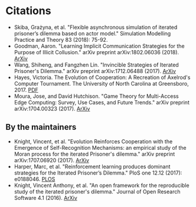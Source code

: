 # Citations

* Skiba, Grażyna, et al. "Flexible asynchronous simulation of iterated prisoner’s dilemma based on actor model." Simulation Modelling Practice and Theory 83 (2018): 75-92.
* Goodman, Aaron. "Learning Implicit Communication Strategies for the Purpose of Illicit Collusion." arXiv preprint arXiv:1802.06036 (2018). [ArXiv](https://arxiv.org/abs/1802.06036)
* Wang, Shiheng, and Fangzhen Lin. "Invincible Strategies of Iterated Prisoner's Dilemma." arXiv preprint arXiv:1712.06488 (2017). [ArXiv](https://arxiv.org/abs/1712.06488)
* Hayes, Victoria. The Evolution of Cooperation: A Recreation of Axelrod's Computer Tournament. The University of North Carolina at Greensboro, 2017. [PDF](http://libres.uncg.edu/ir/uncg/f/Hayes_uncg_0154M_12243.pdf)
* Moura, Jose, and David Hutchison. "Game Theory for Multi-Access Edge Computing: Survey, Use Cases, and Future Trends." arXiv preprint arXiv:1704.00323 (2017). [ArXiv](https://arxiv.org/abs/1704.00323)

## By the maintainers


* Knight, Vincent, et al. "Evolution Reinforces Cooperation with the Emergence of Self-Recognition Mechanisms: an empirical study of the Moran process for the iterated Prisoner's dilemma." arXiv preprint arXiv:1707.06920 (2017). [ArXiv](https://arxiv.org/abs/1802.06036)
* Harper, Marc, et al. "Reinforcement learning produces dominant strategies for the Iterated Prisoner’s Dilemma." PloS one 12.12 (2017): e0188046.  [PLOS](http://journals.plos.org/plosone/article?id=10.1371/journal.pone.0188046)
* Knight, Vincent Anthony, et al. "An open framework for the reproducible study of the iterated prisoner's dilemma." Journal of Open Research Software 4.1 (2016). [ArXiv](https://arxiv.org/abs/1604.00896)

